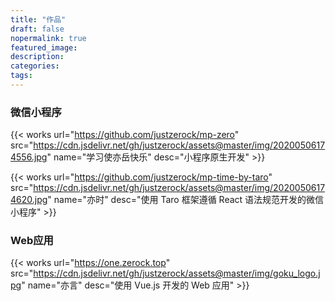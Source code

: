 ```yaml
---
title: "作品"
draft: false
nopermalink: true
featured_image: 
description: 
categories: 
tags: 
---
```


### 微信小程序

{{< works url="https://github.com/justzerock/mp-zero" src="https://cdn.jsdelivr.net/gh/justzerock/assets@master/img/20200506174556.jpg" name="学习使亦岳快乐" desc="小程序原生开发" >}}  

{{< works url="https://github.com/justzerock/mp-time-by-taro" src="https://cdn.jsdelivr.net/gh/justzerock/assets@master/img/20200506174620.jpg" name="亦时" desc="使用 Taro 框架遵循 React 语法规范开发的微信小程序" >}}

### Web应用

{{< works url="https://one.zerock.top" src="https://cdn.jsdelivr.net/gh/justzerock/assets@master/img/goku_logo.jpg" name="亦言" desc="使用 Vue.js 开发的 Web 应用" >}} 
